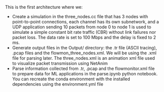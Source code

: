 This is the first architecture where we:
- Create a simulation in the three_nodes.cc file that has 3 nodes with point-to-point connections, each channel has its own subnetwork, and a UDP application sending 10
packets from node 0 to node 1 is used to simulate a simple constant bit rate traffic (CBR) without link failures nor packet loss.
The data rate is set to 100 Mbps and the delay is fixed to 2 ms.
- Generate output files in the Output/ directory: the .tr file (ASCII tracing), .pcap files and the flowmon_three_nodes.xml. We will be using the .xml file for parsing later.
The three_nodes.xml is an animation xml file used to visualize packet transmission using NetAnim
- Parse information collected from .tr, .pcap and the flowmonitor.xml file to prepare data for ML applications in the parse.ipynb python notebook. You can recreate the conda environment with the installed dependencies using the environment.yml file
